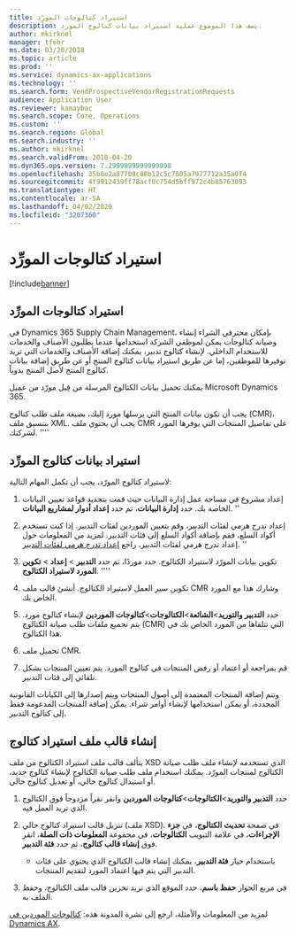 ```yaml
---
title: استيراد كتالوجات المورِّد
description: يصف هذا الموضوع عملية استيراد بيانات كتالوج المورد.
author: mkirknel
manager: tfehr
ms.date: 03/20/2018
ms.topic: article
ms.prod: ''
ms.service: dynamics-ax-applications
ms.technology: ''
ms.search.form: VendProspectiveVendorRegistrationRequests
audience: Application User
ms.reviewer: kamaybac
ms.search.scope: Core, Operations
ms.custom: ''
ms.search.region: Global
ms.search.industry: ''
ms.author: mkirknel
ms.search.validFrom: 2018-04-20
ms.dyn365.ops.version: 7.2999999999999998
ms.openlocfilehash: 35b8e2a87708c88b12c5c7605a7977712a35a0f4
ms.sourcegitcommit: 4f9912439ff78acf0c754d5bff972c4b85763093
ms.translationtype: HT
ms.contentlocale: ar-SA
ms.lasthandoff: 04/02/2020
ms.locfileid: "3207360"
---
```

# <a name="import-vendor-catalogs"></a>استيراد كتالوجات المورِّد
[!include[banner](../includes/banner.md)]

## <a name="vendor-catalogs-import"></a>استيراد كتالوجات المورِّد

في Dynamics 365 Supply Chain Management، بإمكان محترفي الشراء إنشاء وصيانة كتالوجات يمكن لموظفي الشركة استخدامها عندما يطلبون الأصناف والخدمات للاستخدام الداخلي. لإنشاء كتالوج تدبير، يمكنك إضافة الأصناف والخدمات التي تريد توفيرها للموظفين، إما عن طريق استيراد بيانات كتالوج المنتج أو عن طريق إضافة بيانات كتالوج المنتج لأصل المنتج يدوياً. 

يمكنك تحميل بيانات الكتالوج المرسلة من قِبل مورّد من عميل Microsoft Dynamics 365.

يجب أن تكون بيانات المنتج التي يرسلها مورد إليك، بصيغة ملف طلب كتالوج (CMR)، بتنسيق ملف XML. يجب أن يحتوي ملف CMR على تفاصيل المنتجات التي يوفرها المورد لشركتك.
''''
## <a name="import-vendor-catalog-data"></a>استيراد بيانات كتالوج المورِّد
لاستيراد كتالوج المورّد، يجب أن تكمل المهام التالية:

1.  إعداد مشروع في مساحة عمل إدارة البيانات حيث قمت بتحديد قواعد تعيين البيانات الخاصة بك. حدد **إدارة البيانات**، ثم حدد **إعداد أدوار لمشاريع البيانات**. 
    ''
2.  إعداد تدرج هرمي لفئات التدبير، وقم بتعيين الموردين لفئات التدبير. إذا كنت تستخدم أكواد السلع، فقم بإضافة أكواد السلع إلى فئات التدبير. لمزيد من المعلومات حول إعداد تدرج هرمي لفئات التدبير، راجع [إعداد تدرج هرمي لفئات التدبير](../procurement/tasks/set-up-procurement-category-hierarchy.md).
    ''
3.  تكوين بيانات المورّد لاستيراد الكتالوج. حدد موردًا، ثم حدد **التدبير** > **إعداد** > **تكوين المورد لاستيراد الكتالوج**.
''''
4.  تكوين سير العمل لاستيراد الكتالوج. أنشئ قالب ملف CMR وشارك هذا مع المورد الخاص بك.

5.  حدد **التدبير والتوريد**\>**الشائعة**\>**الكتالوجات**\>**كتالوجات الموردين** لإنشاء كتالوج مورد. يتم تجميع ملفات طلب صيانة الكتالوج (CMR) التي تتلقاها من المورد الخاص بك في هذا الكتالوج. 

6.  تحميل ملف CMR.

7.  قم بمراجعة أو اعتماد أو رفض المنتجات في كتالوج المورد. يتم تعيين المنتجات بشكل تلقائي إلى فئات التدبير. 
    
وتتم إضافة المنتجات المعتمدة إلى أصول المنتجات ويتم إصدارها إلى الكيانات القانونية المحددة، أو يمكن استخدامها لإنشاء أوامر شراء. يمكن إضافة المنتجات المدعومة فقط إلى كتالوج التدبير.

## <a name="generate-a-catalog-import-file-template"></a>إنشاء قالب ملف استيراد كتالوج

يتألف قالب ملف استيراد الكتالوج من ملف XSD الذي تستخدمه لإنشاء ملف طلب صيانة الكتالوج لمنتجات المورّد. يمكنك استخدام ملف طلب صيانة الكتالوج لإنشاء كتالوج جديد، أو استبدال كتالوج حالي، أو تعديل كتالوج حالي.

1.  حدد **التدبير والتوريد**\>**الكتالوجات**\>**كتالوجات الموردين** وانقر نقراً مزدوجاً فوق الكتالوج الذي تريد العمل فيه.

2.  تنزيل قالب استيراد كتالوج حالي (ملف XSD). في صفحة **تحديث الكتالوج**، في **جزء الإجراءات**، في علامة التبويب **الكتالوجات**، في مجموعة **المعلومات ذات الصلة**، انقر فوق **إنشاء قالب كتالوج**، ثم حدد **فئة التدبير**.

    -   باستخدام خيار **فئة التدبير**، يمكنك إنشاء قالب الكتالوج الذي يحتوي على فئات التدبير التي يتم فيها اعتماد المورد لتقديم المنتجات.

3. في مربع الحوار **حفظ باسم**، حدد الموقع الذي تريد تخزين قالب ملف الكتالوج، وحفظ الملف به.

لمزيد من المعلومات والأمثلة، ارجع إلى نشرة المدونة هذه: [كتالوجات الموردين في Dynamics AX](https://blogs.msdn.microsoft.com/dynamicsaxscm/2016/05/25/vendor-catalogs-in-dynamics-ax/).
